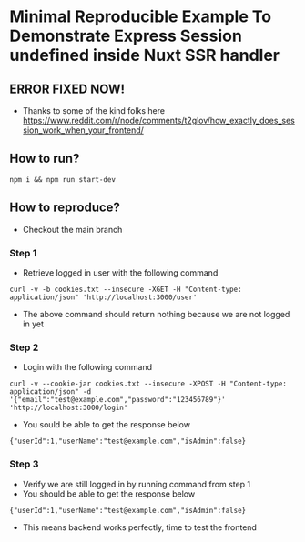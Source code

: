 # Minimal Reproducible Example To Demonstrate Express Session undefined inside Nuxt SSR handler

## ERROR FIXED NOW!
- Thanks to some of the kind folks here https://www.reddit.com/r/node/comments/t2glov/how_exactly_does_session_work_when_your_frontend/

## How to run?
```
npm i && npm run start-dev
```

## How to reproduce?
- Checkout the main branch
### Step 1
* Retrieve logged in user with the following command
```
curl -v -b cookies.txt --insecure -XGET -H "Content-type: application/json" 'http://localhost:3000/user'
```
* The above command should return nothing because we are not logged in yet

### Step 2
* Login with the following command
```
curl -v --cookie-jar cookies.txt --insecure -XPOST -H "Content-type: application/json" -d '{"email":"test@example.com","password":"123456789"}' 'http://localhost:3000/login'
```
* You sould be able to get the response below
```
{"userId":1,"userName":"test@example.com","isAdmin":false}
```
### Step 3
* Verify we are still logged in by running command from step 1
* You should be able to get the response below
```
{"userId":1,"userName":"test@example.com","isAdmin":false}
```
* This means backend works perfectly, time to test the frontend